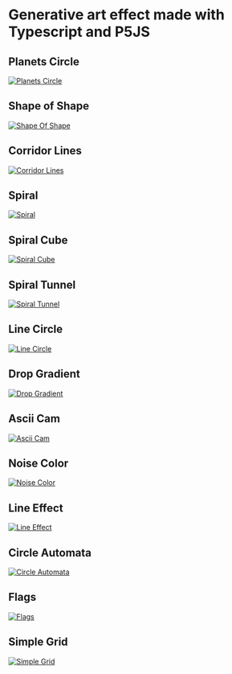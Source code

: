 # Generative art effect made with Typescript and P5JS

## Planets Circle

[![Planets Circle](./dist/planetsCircle/planetsCircle.png)](https://github.com/evayann/WebArts/blob/main/src/planetsCircle/planetsCircle.ts)

## Shape of Shape

[![Shape Of Shape](./dist/shapeOfShape/shapeOfShape.png)](https://github.com/evayann/WebArts/blob/main/src/shapeOfShape/shapeOfShape.ts)

## Corridor Lines

[![Corridor Lines](./dist/corridorLines/corridorLines.png)](https://github.com/evayann/WebArts/blob/main/src/corridorLines/corridorLines.ts)

## Spiral

[![Spiral](./dist/spiral/spiral.png)](https://github.com/evayann/WebArts/blob/main/src/spiral/spiral.ts)

## Spiral Cube

[![Spiral Cube](./dist/spiralCube/spiralCube.png)](https://github.com/evayann/WebArts/blob/main/src/spiralCube/spiralCube.ts)

## Spiral Tunnel

[![Spiral Tunnel](./dist/spiralTunnel/spiralTunnel.png)](https://github.com/evayann/WebArts/blob/main/src/spiralTunnel/spiralTunnel.ts)

## Line Circle

[![Line Circle](./dist/lineCircle/lineCircle.png)](https://github.com/evayann/WebArts/blob/main/src/lineCircle/lineCircle.ts)

## Drop Gradient

[![Drop Gradient](./dist/dropGradient/dropGradient.png)](https://github.com/evayann/WebArts/blob/main/src/dropGradient/dropGradient.ts)

## Ascii Cam

[![Ascii Cam](./dist/asciiCam/asciiCam.png)](https://github.com/evayann/WebArts/blob/main/src/asciiCam/asciiCam.ts)

## Noise Color

[![Noise Color](./dist/noiseColor/noiseColor.png)](https://github.com/evayann/WebArts/blob/main/src/noiseColor/noiseColor.ts)

## Line Effect

[![Line Effect](./dist/lineEffect/lineEffect.png)](https://github.com/evayann/WebArts/blob/main/src/lineEffect/lineEffect.ts)

## Circle Automata

[![Circle Automata](./dist/circleAutomata/circleAutomata.png)](https://github.com/evayann/WebArts/blob/main/src/circleAutomata/circleAutomata.ts)

## Flags

[![Flags](./dist/flags/flags.png)](https://github.com/evayann/WebArts/blob/main/src/flags/flags.ts)

## Simple Grid

[![Simple Grid](./dist/simpleGrid/simpleGrid.png)](https://github.com/evayann/WebArts/blob/main/src/simpleGrid/simpleGrid.ts)
